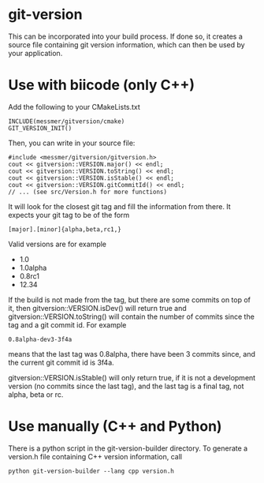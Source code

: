 # git-version
This can be incorporated into your build process. If done so, it creates a source file containing git version information, which can then be used by your application.


Use with biicode (only C++)
================

Add the following to your CMakeLists.txt

    INCLUDE(messmer/gitversion/cmake)
    GIT_VERSION_INIT()

Then, you can write in your source file:

    #include <messmer/gitversion/gitversion.h>
    cout << gitversion::VERSION.major() << endl;
    cout << gitversion::VERSION.toString() << endl;
    cout << gitversion::VERSION.isStable() << endl;
    cout << gitversion::VERSION.gitCommitId() << endl;
    // ... (see src/Version.h for more functions)

It will look for the closest git tag and fill the information from there.
It expects your git tag to be of the form

    [major].[minor]{alpha,beta,rc1,}

Valid versions are for example

  - 1.0
  - 1.0alpha
  - 0.8rc1
  - 12.34

If the build is not made from the tag, but there are some commits on top of it, then gitversion::VERSION.isDev() will return true and gitversion::VERSION.toString() will contain the number of commits since the tag and a git commit id.
For example

    0.8alpha-dev3-3f4a

means that the last tag was 0.8alpha, there have been 3 commits since, and the current git commit id is 3f4a.

gitversion::VERSION.isStable() will only return true, if it is not a development version (no commits since the last tag), and the last tag is a final tag, not alpha, beta or rc.


Use manually (C++ and Python)
================

There is a python script in the git-version-builder directory.
To generate a version.h file containing C++ version information, call

    python git-version-builder --lang cpp version.h

